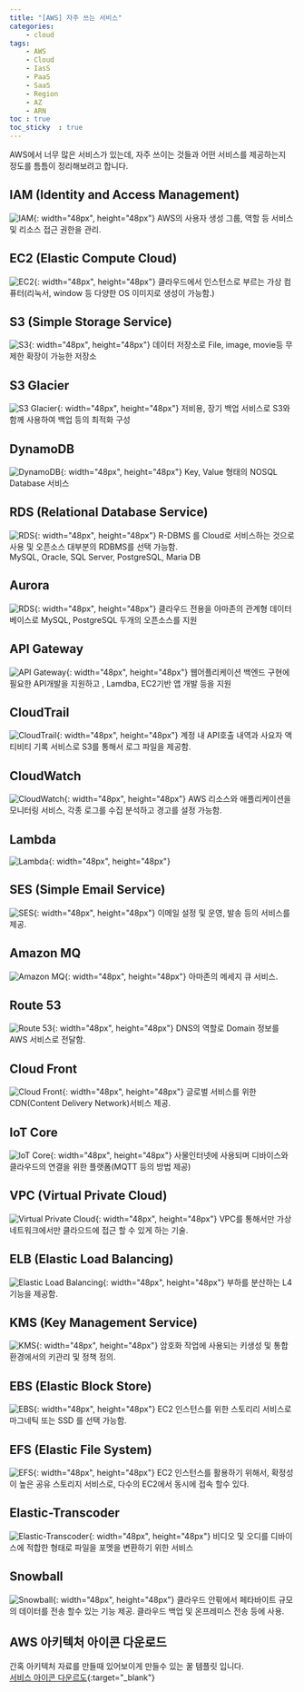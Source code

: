 ```yaml
---
title: "[AWS] 자주 쓰는 서비스"
categories: 
    - cloud
tags: 
    - AWS
    - Cloud
    - IasS
    - PaaS
    - SaaS
    - Region
    - AZ
    - ARN
toc : true
toc_sticky  : true    
---
```


AWS에서 너무 많은 서비스가 있는데, 자주 쓰이는 것들과 어떤 서비스를 제공하는지 정도를 틈틈이 정리해보려고 합니다.

## IAM (Identity and Access Management)
![IAM](/assets/images_post/cloud/aws/Arch_AWS-Identity-and-Access-Management_64.png){: width="48px", height="48px"}
AWS의 사용자 생성 그룹, 역할 등 서비스 및 리소스 접근 권한을 관리.

## EC2 (Elastic Compute Cloud)
![EC2](/assets/images_post/cloud/aws/Arch_Amazon-EC2_64.png){: width="48px", height="48px"}
클라우드에서 인스턴스로 부르는 가상 컴퓨터(리눅서, window 등 다양한 OS 이미지로 생성이 가능함.)

## S3 (Simple Storage Service)
![S3](/assets/images_post/cloud/aws/Arch_Amazon-S3-on-Outposts_64.png){: width="48px", height="48px"}
데이터 저장소로 File, image, movie등 무제한 확장이 가능한 저장소

## S3 Glacier
![S3 Glacier](/assets/images_post/cloud/aws/Arch_Amazon-Simple-Storage-Service-Glacier_64.png){: width="48px", height="48px"}
저비용, 장기 백업 서비스로 S3와 함께 사용하여 백업 등의 최적화 구성

## DynamoDB
![DynamoDB](/assets/images_post/cloud/aws/Arch_Amazon-DynamoDB_64.png){: width="48px", height="48px"}
Key, Value 형태의 NOSQL Database 서비스

## RDS (Relational Database Service)
![RDS](/assets/images_post/cloud/aws/Arch_Amazon-RDS_64.png){: width="48px", height="48px"}
R-DBMS 를 Cloud로 서비스하는 것으로 사용 및 오픈소스 대부분의 RDBMS를 선택 가능함.    
MySQL, Oracle, SQL Server, PostgreSQL, Maria DB

## Aurora 
![RDS](/assets/images_post/cloud/aws/Arch_Amazon-Aurora_64.png){: width="48px", height="48px"}
클라우드 전용을  아마존의 관계형 데이터 베이스로 MySQL, PostgreSQL 두개의 오픈소스를 지원

## API Gateway
![API Gateway](/assets/images_post/cloud/aws/Arch_Amazon-API-Gateway_64.png){: width="48px", height="48px"}
웹어플리케이션 백엔드 구현에 필요한 API개발을 지원하고 ,  Lamdba, EC2기반 앱 개발 등을 지원

## CloudTrail
![CloudTrail](/assets/images_post/cloud/aws/Arch_AWS-CloudTrail_64.png){: width="48px", height="48px"}
계정 내 API호출 내역과 사요자 액티비티 기록 서비스로 S3를 통해서 로그 파일을 제공함.

## CloudWatch
![CloudWatch](/assets/images_post/cloud/aws/Arch_Amazon-CloudWatch_64.png){: width="48px", height="48px"}
AWS 리소스와 애플리케이션을 모니터링 서비스, 각종 로그를 수집 분석하고 경고를 설정 가능함.

## Lambda
![Lambda](/assets/images_post/cloud/aws/Arch_AWS-Lambda_64.png){: width="48px", height="48px"}

## SES (Simple Email Service)
![SES](/assets/images_post/cloud/aws/Arch_Amazon-Simple-Email-Service_64.png){: width="48px", height="48px"}
이메일 설정 및 운영, 발송 등의 서비스를 제공.

## Amazon MQ
![Amazon MQ](/assets/images_post/cloud/aws/Arch_Amazon-MQ_64.png){: width="48px", height="48px"}
아마존의 메세지 큐 서비스.

## Route 53
![Route 53](/assets/images_post/cloud/aws/Arch_Amazon-Route-53_64.png){: width="48px", height="48px"}
DNS의 역할로 Domain 정보를 AWS 서비스로 전달함.

## Cloud Front
![Cloud Front](/assets/images_post/cloud/aws/Arch_Amazon-CloudFront_64.png){: width="48px", height="48px"}
글로벌 서비스를 위한 CDN(Content Delivery Network)서비스 제공.

## IoT Core
![IoT Core](/assets/images_post/cloud/aws/Arch_AWS-IoT-Core_64.png){: width="48px", height="48px"}
사물인터넷에 사용되며 디바이스와 클라우드의 연결을 위한 플랫폼(MQTT 등의 방법 제공)

## VPC (Virtual Private Cloud)
![Virtual Private Cloud](/assets/images_post/cloud/aws/Arch_Amazon-Virtual-Private-Cloud_64.png){: width="48px", height="48px"}
VPC를 통해서만 가상 네트워크에서만 클라으드에 접근 할 수 있게 하는 기술.

## ELB (Elastic Load Balancing)
![Elastic Load Balancing](/assets/images_post/cloud/aws/Arch_Elastic-Load-Balancing_64.png){: width="48px", height="48px"}
부하를 분산하는 L4 기능을 제공함.

## KMS (Key Management Service)
![KMS](/assets/images_post/cloud/aws/Arch_AWS-Key-Management-Service_64.png){: width="48px", height="48px"}
암호화 작업에 사용되는 키생성 및 통합 환경에서의 키관리 및 정책 정의.


## EBS (Elastic Block Store)
![EBS](/assets/images_post/cloud/aws/Arch_Amazon-Elastic-Block-Store_64.png){: width="48px", height="48px"}
EC2 인스턴스를 위한 스토리리 서비스로 마그네틱 또는 SSD 를 선택 가능함.

## EFS (Elastic File System)
![EFS](/assets/images_post/cloud/aws/Res_Amazon-Elastic-File-System_Standard_48_Light.png){: width="48px", height="48px"}
EC2 인스턴스를 활용하기 위해서, 확정성이 높은 공유 스토리지 서비스로, 다수의 EC2에서 동시에 접속 할수 있다.

## Elastic-Transcoder
![Elastic-Transcoder](/assets/images_post/cloud/aws/Arch_Amazon-Elastic-Transcoder_64.png){: width="48px", height="48px"}
비디오 및 오디를 디바이스에 적합한 형태로 파일을 포멧을 변환하기 위한 서비스

## Snowball
![Snowball](/assets/images_post/cloud/aws/Arch_AWS-Snowball_64.png){: width="48px", height="48px"}
클라우드 안팎에서 페타바이트 규모의 데이터를 전송 할수 있는 기능 제공. 클라우드 백업 및 온프레미스 전송 등에 사용.


## AWS 아키텍처 아이콘 다운로드
간혹 아키텍처 자료를 만들때 있어보이게 만들수 있는 꿀 템플릿 입니다.   
[서비스 아이콘 다운르도](https://aws.amazon.com/ko/architecture/icons/){:target="_blank"}

